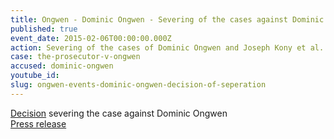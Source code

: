 ```yaml
---
title: Ongwen - Dominic Ongwen - Severing of the cases against Dominic Ongwen and Joseph Kony et al.
published: true
event_date: 2015-02-06T00:00:00.000Z
action: Severing of the cases of Dominic Ongwen and Joseph Kony et al.
case: the-prosecutor-v-ongwen
accused: dominic-ongwen
youtube_id:
slug: ongwen-events-dominic-ongwen-decision-of-seperation
---
```



[Decision](https://www.icc-cpi.int/Pages/record.aspx?docNo=ICC-02/04-01/05-424) severing the case against Dominic Ongwen
<br>[Press release](https://www.icc-cpi.int/pages/item.aspx?name=PR1088)